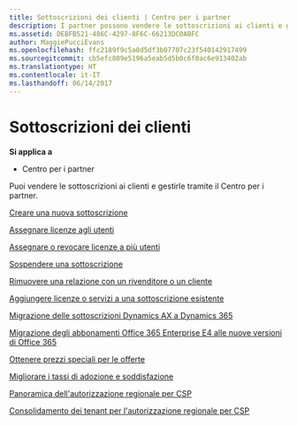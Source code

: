 ```yaml
---
title: Sottoscrizioni dei clienti | Centro per i partner
description: I partner possono vendere le sottoscrizioni ai clienti e gestirle tramite il Centro per i partner.
ms.assetid: DEBFB521-486C-4297-8F6C-66213DC0ABFC
author: MaggiePucciEvans
ms.openlocfilehash: ffc2189f9c5a8d5df3b07707c23f540142917499
ms.sourcegitcommit: cb5efc809e5196a5eab5d5b0c6f0ac6e913402ab
ms.translationtype: HT
ms.contentlocale: it-IT
ms.lasthandoff: 06/14/2017
---
```

# <a name="customer-subscriptions"></a>Sottoscrizioni dei clienti

**Si applica a**

-  Centro per i partner

Puoi vendere le sottoscrizioni ai clienti e gestirle tramite il Centro per i partner. 

[Creare una nuova sottoscrizione](create-a-new-subscription.md)

[Assegnare licenze agli utenti](assign-licenses-to-users.md)

[Assegnare o revocare licenze a più utenti](bulk-license-provisioning-for-multiple-users.md)

[Sospendere una sottoscrizione](suspend-a-subscription.md)

[Rimuovere una relazione con un rivenditore o un cliente](remove-a-relationship.md)

[Aggiungere licenze o servizi a una sottoscrizione esistente](add-licenses-or-services-to-an-existing-subscription.md)

[Migrazione delle sottoscrizioni Dynamics AX a Dynamics 365](manual-subscription-migration.md)

[Migrazione degli abbonamenti Office 365 Enterprise E4 alle nuove versioni di Office 365](migrate-office365-e4-subscriptions-to-newer-versions.md)

[Ottenere prezzi speciali per le offerte](get-special-pricing-for-offers.md)

[Migliorare i tassi di adozione e soddisfazione](increasing-adoption-and-satisfaction.md)

[Panoramica dell'autorizzazione regionale per CSP](regional-authorization-overview.md)

[Consolidamento dei tenant per l'autorizzazione regionale per CSP](csp-regional-authorization-tenant-consolidation.md)

 

 



